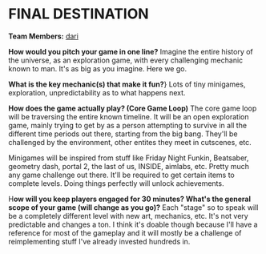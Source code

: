 # FINAL DESTINATION

**Team Members:** [dari](https://github.com/qcoral)

**How would you pitch your game in one line?**
Imagine the entire history of the universe, as an exploration game, with every challenging mechanic known to man. It's as big as you imagine. Here we go.

**What is the key mechanic(s) that make it fun?**}
Lots of tiny minigames, exploration, unpredictability as to what happens next.

**How does the game actually play? (Core Game Loop)**
The core game loop will be traversing the entire known timeline. It will be an open exploration game, mainly trying to get by as a person attempting to survive in all the different time periods out there, starting from the big bang. They'll be challenged by the environment, other entites they meet in cutscenes, etc.

Minigames will be inspired from stuff like Friday Night Funkin, Beatsaber, geometry dash, portal 2, the last of us, INSIDE, aimlabs, etc. Pretty much any game challenge out there. It'll be required to get certain items to complete levels. Doing things perfectly will unlock achievements.

H**ow will you keep players engaged for 30 minutes? What's the general scope of your game (will change as you go)?**
Each "stage" so to speak will be a completely different level with new art, mechanics, etc. It's not very predictable and changes a ton. I think it's doable though because I'll have a reference for most of the gameplay and it will mostly be a challenge of reimplementing stuff I've already invested hundreds in.

